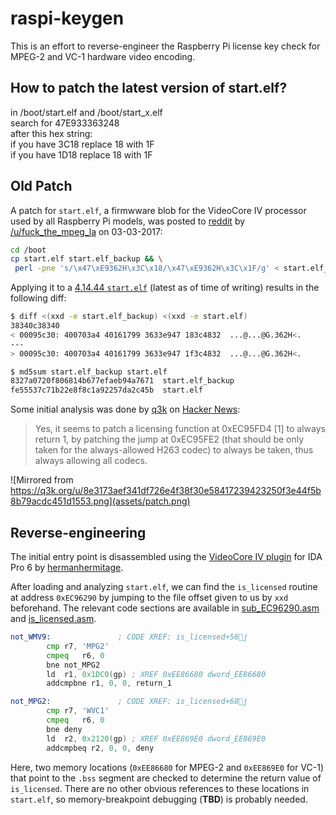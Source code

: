 # raspi-keygen

This is an effort to reverse-engineer the Raspberry Pi license key check for
MPEG-2 and VC-1 hardware video encoding.

## How to patch the latest version of start.elf?<br>
in /boot/start.elf and /boot/start_x.elf<br>
search for 47E933363248<br>
after this hex string:<br>
if you have 3C18 replace 18 with 1F<br>
if you have 1D18 replace 18 with 1F<br>

## Old Patch

A patch for `start.elf`, a firmwware blob for the VideoCore IV processor used by
all Raspberry Pi models, was posted to 
[reddit](https://www.reddit.com/r/raspberry_pi/comments/5x7xbo/patch_for_mpeg2_vc1_license/)
by [/u/fuck_the_mpeg_la](https://www.reddit.com/user/fuck_the_mpeg_la)
on 03-03-2017:

```bash
cd /boot
cp start.elf start.elf_backup && \
 perl -pne 's/\x47\xE9362H\x3C\x18/\x47\xE9362H\x3C\x1F/g' < start.elf_backup > start.elf
```

Applying it to a
[4.14.44 `start.elf`](https://github.com/raspberrypi/firmware/blob/a154f2136850dba827cf4bc40794854376902cbd/boot/start.elf)
(latest as of time of writing) results in the following diff:
```bash
$ diff <(xxd -e start.elf_backup) <(xxd -e start.elf)
38340c38340
< 00095c30: 400703a4 40161799 3633e947 183c4832  ...@...@G.362H<.
---
> 00095c30: 400703a4 40161799 3633e947 1f3c4832  ...@...@G.362H<.
```

```bash
$ md5sum start.elf_backup start.elf
8327a0720f806814b677efaeb94a7671  start.elf_backup
fe55537c71b22e8f8c1a92257da2c45b  start.elf
```

Some initial analysis was done by [q3k](https://news.ycombinator.com/user?id=q3k)
on [Hacker News](https://news.ycombinator.com/item?id=16383368):

>Yes, it seems to patch a licensing function at 0xEC95FD4 [1] to always return 1,
>by patching the jump at 0xEC95FE2 (that should be only taken for the always-allowed H263 codec)
>to always be taken, thus always allowing all codecs.

![Mirrored from https://q3k.org/u/8e3173aef341df726e4f38f30e58417239423250f3e44f5b8b79acdc451d1553.png](assets/patch.png)

## Reverse-engineering

The initial entry point is disassembled using the 
[VideoCore IV plugin](https://github.com/hermanhermitage/videocoreiv/tree/master/idaplugin)
for IDA Pro 6 by [hermanhermitage](https://github.com/hermanhermitage).

After loading and analyzing `start.elf`, we can find the `is_licensed` routine
at address `0xEC96290` by jumping to the file offset given to us by `xxd`
beforehand. The relevant code sections are available in
[sub_EC96290.asm](sub_EC96290.asm) and [is_licensed.asm](is_licensed.asm).

```asm
not_WMV9:				; CODE XREF: is_licensed+56j
		cmp	r7, 'MPG2'
		cmpeq	r6, 0
		bne	not_MPG2
		ld	r1, 0x1DC0(gp) ; XREF 0xEE86680	dword_EE86680
		addcmpbne r1, 0, 0, return_1

not_MPG2:				; CODE XREF: is_licensed+68j
		cmp	r7, 'WVC1'
		cmpeq	r6, 0
		bne	deny
		ld	r2, 0x2120(gp) ; XREF 0xEE869E0	dword_EE869E0
		addcmpbeq r2, 0, 0, deny
```

Here, two memory locations (`0xEE86680` for MPEG-2 and `0xEE869E0` for VC-1)
that point to the `.bss` segment are checked to determine the return value of
`is_licensed`. There are no other obvious references to these locations in
`start.elf`, so memory-breakpoint debugging (**TBD**) is probably needed.
